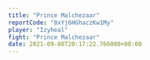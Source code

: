 ```yaml
---
title: "Prince Malchezaar"
reportCode: "8xYj6HGhaczKw1My"
player: "Izyheal"
fight: "Prince Malchezaar"
date: 2021-09-08T20:17:22.766000+00:00
---
```

